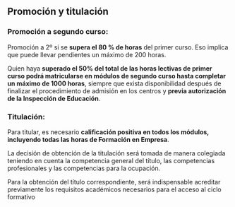 ## Promoción y titulación 

### Promoción a segundo curso: 

Promoción a 2º si se **supera el 80 % de horas** del primer curso. Eso implica que puede llevar pendientes un máximo de 200 horas. 

Quien haya **superado el 50% del total de las horas lectivas de primer curso podrá matricularse en módulos de segundo curso hasta completar un máximo de 1000 horas**, siempre que exista disponibilidad después de finalizar el procedimiento de admisión en los centros y **previa autorización de la Inspección de Educación**. 


### Titulación: 

Para titular, es necesario **calificación positiva en todos los módulos, incluyendo todas las horas de Formación en Empresa**. 

La decisión de obtención de la titulación será tomada de manera colegiada teniendo en cuenta la competencia general del título, las competencias profesionales y las competencias para la ocupación. 

Para la obtención del título correspondiente, será indispensable acreditar previamente los requisitos académicos necesarios para el acceso al ciclo formativo 

